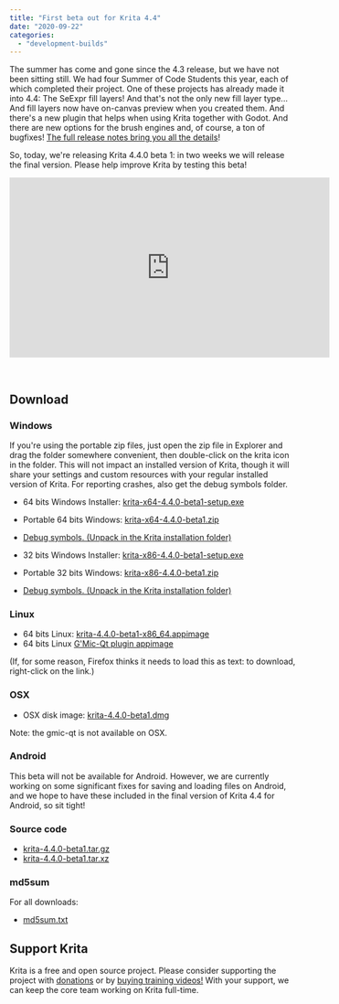 ```yaml
---
title: "First beta out for Krita 4.4"
date: "2020-09-22"
categories: 
  - "development-builds"
---
```


The summer has come and gone since the 4.3 release, but we have not been sitting still. We had four Summer of Code Students this year, each of which completed their project. One of these projects has already made it into 4.4: The SeExpr fill layers! And that's not the only new fill layer type... And fill layers now have on-canvas preview when you created them. And there's a new plugin that helps when using Krita together with Godot. And there are new options for the brush engines and, of course, a ton of bugfixes! [The full release notes bring you all the details](/krita-4-4-0-release-notes/)!

So, today, we're releasing Krita 4.4.0 beta 1: in two weeks we will release the final version. Please help improve Krita by testing this beta!

<iframe src="https://diode.zone/videos/embed/b441f360-0b94-470a-8365-5a5f44b3a617" width="560" height="315" frameborder="0" sandbox="allow-same-origin allow-scripts allow-popups" allowfullscreen="allowfullscreen" data-mce-fragment="1"></iframe>

 

## Download

### Windows

If you're using the portable zip files, just open the zip file in Explorer and drag the folder somewhere convenient, then double-click on the krita icon in the folder. This will not impact an installed version of Krita, though it will share your settings and custom resources with your regular installed version of Krita. For reporting crashes, also get the debug symbols folder.

- 64 bits Windows Installer: [krita-x64-4.4.0-beta1-setup.exe](https://download.kde.org/unstable/krita/4.4.0-beta1/krita-x64-4.4.0-beta1-setup.exe)
- Portable 64 bits Windows: [krita-x64-4.4.0-beta1.zip](https://download.kde.org/unstable/krita/4.4.0-beta1/krita-x64-4.4.0-beta1.zip)
- [Debug symbols. (Unpack in the Krita installation folder)](https://download.kde.org/unstable/krita/4.4.0-beta1/krita-x64-4.4.0-beta1-dbg.zip)

- 32 bits Windows Installer: [krita-x86-4.4.0-beta1-setup.exe](https://download.kde.org/unstable/krita/4.4.0-beta1/krita-x86-4.4.0-beta1-setup.exe)
- Portable 32 bits Windows: [krita-x86-4.4.0-beta1.zip](https://download.kde.org/unstable/krita/4.4.0-beta1/krita-x86-4.4.0-beta1.zip)
- [Debug symbols. (Unpack in the Krita installation folder)](https://download.kde.org/unstable/krita/4.4.0-beta1/krita-x86-4.4.0-beta1-dbg.zip)

### Linux

- 64 bits Linux: [krita-4.4.0-beta1-x86_64.appimage](https://download.kde.org/unstable/krita/4.4.0-beta1/krita-4.4.0-beta1-x86_64.appimage)
- 64 bits Linux [G'Mic-Qt plugin appimage](https://download.kde.org/unstable/krita/4.4.0-beta1/gmic_krita_qt-x86_64.appimage)

(If, for some reason, Firefox thinks it needs to load this as text: to download, right-click on the link.)

### OSX

- OSX disk image: [krita-4.4.0-beta1.dmg](https://download.kde.org/unstable/krita/4.4.0-beta1/krita-4.4.0-beta1.dmg)

Note: the gmic-qt is not available on OSX.

### Android

This beta will not be available for Android. However, we are currently working on some significant fixes for saving and loading files on Android, and we hope to have these included in the final version of Krita 4.4 for Android, so sit tight!

### Source code

- [krita-4.4.0-beta1.tar.gz](https://download.kde.org/unstable/krita/4.4.0-beta1/krita-4.4.0-beta1.tar.gz)
- [krita-4.4.0-beta1.tar.xz](https://download.kde.org/unstable/krita/4.4.0-beta1/krita-4.4.0-beta1.tar.xz)

### md5sum

For all downloads:

- [md5sum.txt](https://download.kde.org/unstable/krita/4.4.0-beta1/md5sum.txt)

## Support Krita

Krita is a free and open source project. Please consider supporting the project with [donations](/support-us/donations/) or by [buying training videos!](/support-us/shop) With your support, we can keep the core team working on Krita full-time.
